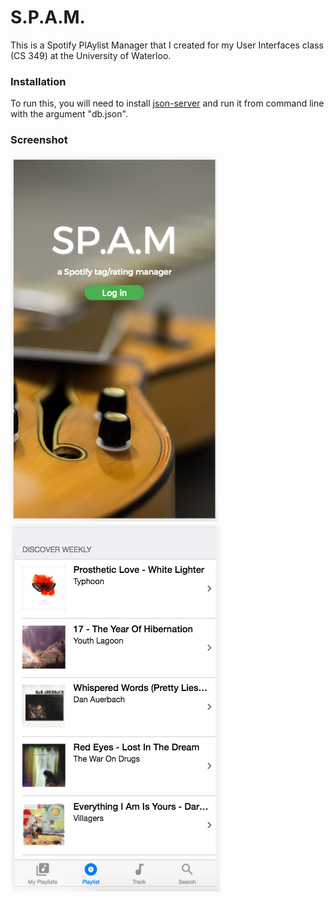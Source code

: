# S.P.A.M.

This is a Spotify PlAylist Manager that I created for my User Interfaces class (CS 349) at the University of Waterloo.

### Installation
To run this, you will need to install [json-server](https://github.com/typicode/json-server) and run it from command line with the argument "db.json".

### Screenshot
![Main Screen](/screenshot1.png?raw=true)
![Playlist Screen](/screenshot2.png?raw=true)